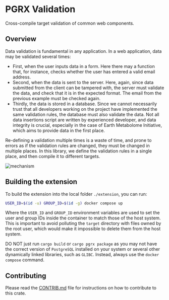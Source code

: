 # PGRX Validation

Cross-compile target validation of common web components.

## Overview

Data validation is fundamental in any application. In a web application, data may be validated several times:

* First, when the user inputs data in a form. Here there may a function that, for instance, checks whether the user has entered a valid email address.
* Second, when the data is sent to the server. Here, again, since data submitted from the client can be tampered with, the server must validate the data, and check that it is in the expected format. The email from the previous example must be checked again.
* Thirdly, the data is stored in a database. Since we cannot necessarily trust that all developers working on the project have implemented the same validation rules, the database must also validate the data. Not all data insertions script are written by experienced developer, and data integrity is crucial, especially in the case of Earth Metabolome Initiative, which aims to provide data in the first place.

Re-defining a validation multiple times is a waste of time, and prone to errors as if the validation rules are changed, they must be changed in multiple places. In this library, we define the validation rules in a single place, and then compile it to different targets.

![mechanism](./mechanism.png)

## Building the extension

To build the extension into the local folder `./extension`, you can run:

```bash
USER_ID=$(id -u) GROUP_ID=$(id -g) docker compose up
```

Where the `USER_ID` and `GROUP_ID` environment variables are used to set the user and group IDs inside the container to match those of the host system. This is important to avoid polluting the `target` directory with files owned by the root user, which would make it impossible to delete them from the host system.

DO NOT just run `cargo build` or `cargo pgrx package` as you may not have the correct version of `PostgreSQL` installed on your system or several other dynamically linked libraries, such as `GLIBC`. Instead, always use the `docker compose` command.

## Contributing

Please read the [CONTRIB.md](CONTRIB.md) file for instructions on how to contribute to this crate.
